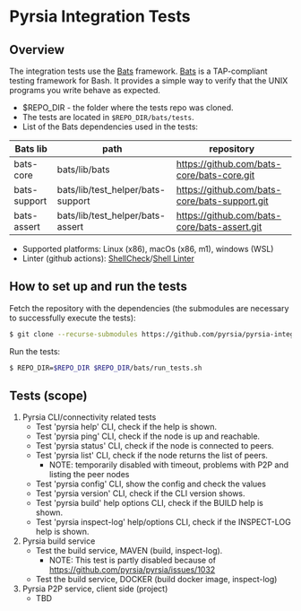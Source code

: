 # Pyrsia Integration Tests
## Overview

The integration tests use the [Bats](https://github.com/bats-core/bats-core) framework. [Bats](https://github.com/bats-core/bats-core) is a TAP-compliant testing framework for Bash. It provides
a simple way to verify that the UNIX programs you write behave as expected.

- $REPO_DIR - the folder where the tests repo was cloned.
- The tests are located in `$REPO_DIR/bats/tests`.
- List of the Bats dependencies used in the tests:

| Bats lib     | path  | repository |
|--------------|-------|------------|
| bats-core    | bats/lib/bats   | https://github.com/bats-core/bats-core.git |
| bats-support | bats/lib/test_helper/bats-support | https://github.com/bats-core/bats-support.git |
| bats-assert  | bats/lib/test_helper/bats-assert   | https://github.com/bats-core/bats-assert.git |
- Supported platforms: Linux (x86), macOs (x86, m1), windows (WSL)
- Linter (github actions):  [ShellCheck](https://www.shellcheck.net)/[Shell Linter](https://github.com/azohra/shell-linter)

## How to set up and run the tests

Fetch the repository with the dependencies (the submodules are necessary to successfully execute the tests):

```sh
$ git clone --recurse-submodules https://github.com/pyrsia/pyrsia-integration-tests.git
```

Run the tests:

```sh
$ REPO_DIR=$REPO_DIR $REPO_DIR/bats/run_tests.sh
```

## Tests (scope)
1) Pyrsia CLI/connectivity related tests
   - Test 'pyrsia help' CLI, check if the help is shown.
   - Test 'pyrsia ping' CLI, check if the node is up and reachable.
   - Test 'pyrsia status' CLI, check if the node is connected to peers.
   - Test 'pyrsia list' CLI, check if the node returns the list of peers.
     - NOTE: temporarily disabled with timeout, problems with P2P and listing the peer nodes
   - Test 'pyrsia config' CLI, show the config and check the values
   - Test 'pyrsia version' CLI, check if the CLI version shows.
   - Test 'pyrsia build' help options CLI, check if the BUILD help is shown.
   - Test 'pyrsia inspect-log' help/options CLI, check if the INSPECT-LOG help is shown.
2) Pyrsia build service
   - Test the build service, MAVEN (build, inspect-log).
     - NOTE: This test is partly disabled because of https://github.com/pyrsia/pyrsia/issues/1032
   - Test the build service, DOCKER (build docker image, inspect-log)
3) Pyrsia P2P service, client side (project)
   - TBD
